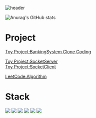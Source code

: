 ![header](https://capsule-render.vercel.app/api?type=slice)

<!--
**SY-Cpp/SY-Cpp** is a ✨ _special_ ✨ repository because its `README.md` (this file) appears on your GitHub profile.

Here are some ideas to get you started:

- 🔭 I’m currently working on ...
- 🌱 I’m currently learning ...
- 👯 I’m looking to collaborate on ...
- 🤔 I’m looking for help with ...
- 💬 Ask me about ...
- 📫 How to reach me: ...
- 😄 Pronouns: ...
- ⚡ Fun fact: ...
-->


![Anurag's GitHub stats](https://github-readme-stats.vercel.app/api?username=SY-Cpp&show_icons=true&theme=radical)

# Project


<a href="https://github.com/SY-Cpp/BankingSystem">Toy Project:BankingSystem Clone Coding</a>


<a href="https://github.com/SY-Cpp/SocketServer">Toy Project:SocketServer</a> </br>
<a href="https://github.com/SY-Cpp/SocketClient">Toy Project:SocketClient</a>

<a href="https://github.com/SY-Cpp/Algorithm">LeetCode:Algorithm</a>

# Stack

<div align="left">
  
<img src="https://img.shields.io/badge/JAVA-007396?style=for-the-badge&logo=Java&logoColor=white">
<img src="https://img.shields.io/badge/Spring-6DB33F?style=for-the-badge&logo=Spring&logoColor=white">
<img src="https://img.shields.io/badge/SpringBoot-6DB33F?style=for-the-badge&logo=SpringBoot&logoColor=white">

<!--

-->
<img src="https://img.shields.io/badge/postgresql-4169E1?style=for-the-badge&logo=postgresql&logoColor=white">
<img src="https://img.shields.io/badge/C++-00599C?style=for-the-badge&logo=C++&logoColor=white">
<img src="https://img.shields.io/badge/VisualStudio-5C2D91?style=for-the-badge&logo=VisualStudio&logoColor=white">



</div>
